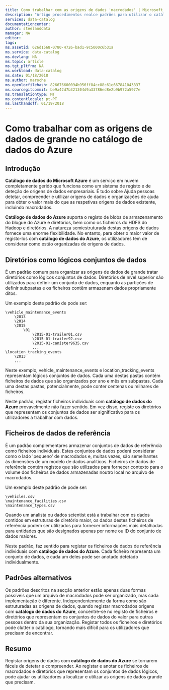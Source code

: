 ```yaml
---
title: Como trabalhar com as origens de dados 'macrodados' | Microsoft Docs
description: "Artigo procedimentos realce padrões para utilizar o catálogo de dados do Azure com origens de dados 'macrodados', incluindo o Blob Storage do Azure, Azure Data Lake e HDFS do Hadoop."
services: data-catalog
documentationcenter: 
author: steelanddata
manager: NA
editor: 
tags: 
ms.assetid: 626d1568-0780-4726-bad1-9c5000c6b31a
ms.service: data-catalog
ms.devlang: NA
ms.topic: article
ms.tgt_pltfrm: NA
ms.workload: data-catalog
ms.date: 01/18/2018
ms.author: maroche
ms.openlocfilehash: 826676600094b956ff84cc88c61e667841043837
ms.sourcegitcommit: be9a42d7b321304d9a33786ed8e2b9b972a5977e
ms.translationtype: MT
ms.contentlocale: pt-PT
ms.lasthandoff: 01/19/2018
---
```

# <a name="how-to-work-with-big-data-sources-in-azure-data-catalog"></a>Como trabalhar com as origens de dados de grande no catálogo de dados do Azure
## <a name="introduction"></a>Introdução
**Catálogo de dados do Microsoft Azure** é um serviço em nuvem completamente gerido que funciona como um sistema de registo e de deteção de origens de dados empresariais. É tudo sobre Ajuda pessoas detetar, compreender e utilizar origens de dados e organizações de ajuda para obter o valor mais do que as respetivas origens de dados existente, incluindo macrodados.

**Catálogo de dados do Azure** suporta o registo de blobs de armazenamento do blogue do Azure e diretórios, bem como os ficheiros do HDFS do Hadoop e diretórios. A natureza semiestruturada destas origens de dados fornece uma enorme flexibilidade. No entanto, para obter o maior valor de registo-los com **catálogo de dados do Azure**, os utilizadores tem de considerar como estão organizadas de origens de dados.

## <a name="directories-as-logical-data-sets"></a>Diretórios como lógicos conjuntos de dados
É um padrão comum para organizar as origens de dados de grande tratar diretórios como lógicos conjuntos de dados. Diretórios de nível superior são utilizados para definir um conjunto de dados, enquanto as partições de definir subpastas e os ficheiros contêm armazenam dados propriamente ditos.

Um exemplo deste padrão de pode ser:

    \vehicle_maintenance_events
        \2013
        \2014
        \2015
            \01
                \2015-01-trailer01.csv
                \2015-01-trailer92.csv
                \2015-01-canister9635.csv
                ...
    \location_tracking_events
        \2013
        ...

Neste exemplo, vehicle_maintenance_events e location_tracking_events representam lógicos conjuntos de dados. Cada uma destas pastas contém ficheiros de dados que são organizados por ano e mês em subpastas. Cada uma destas pastas, potencialmente, pode conter centenas ou milhares de ficheiros.

Neste padrão, registar ficheiros individuais com **catálogo de dados do Azure** provavelmente não fazer sentido. Em vez disso, registe os diretórios que representam os conjuntos de dados ser significativo para os utilizadores a trabalhar com dados.

## <a name="reference-data-files"></a>Ficheiros de dados de referência
É um padrão complementares armazenar conjuntos de dados de referência como ficheiros individuais. Estes conjuntos de dados poderá considerar como o lado 'pequeno' de macrodados e, muitas vezes, são semelhantes às dimensões de um modelo de dados analíticos. Ficheiros de dados de referência contém registos que são utilizados para fornecer contexto para o volume dos ficheiros de dados armazenadas noutro local no arquivo de macrodados.

Um exemplo deste padrão de pode ser:

    \vehicles.csv
    \maintenance_facilities.csv
    \maintenance_types.csv

Quando um analista ou dados scientist está a trabalhar com os dados contidos em estruturas de diretório maior, os dados destes ficheiros de referência podem ser utilizados para fornecer informações mais detalhadas para entidades que são designados apenas por nome ou ID do conjunto de dados maiores.

Neste padrão, faz sentido para registar os ficheiros de dados de referência individuais com **catálogo de dados do Azure**. Cada ficheiro representa um conjunto de dados, e cada um deles pode ser anotado detetado individualmente.

## <a name="alternate-patterns"></a>Padrões alternativos
Os padrões descritos na secção anterior estão apenas duas formas possíveis que um arquivo de macrodados pode ser organizado, mas cada implementação é diferente. Independentemente da forma como são estruturadas as origens de dados, quando registar macrodados origens com **catálogo de dados do Azure**, concentre-se no registo de ficheiros e diretórios que representam os conjuntos de dados do valor para outras pessoas dentro da sua organização. Registar todos os ficheiros e diretórios pode clutter o catálogo, tornando mais difícil para os utilizadores que precisam de encontrar.

## <a name="summary"></a>Resumo
Registar origens de dados com **catálogo de dados do Azure** se tornarem fáceis de detetar e compreender. Ao registar e anotar os ficheiros de macrodados e diretórios que representam os conjuntos de dados lógicos, pode ajudar os utilizadores a localizar e utilizar as origens de dados grande que precisam.
